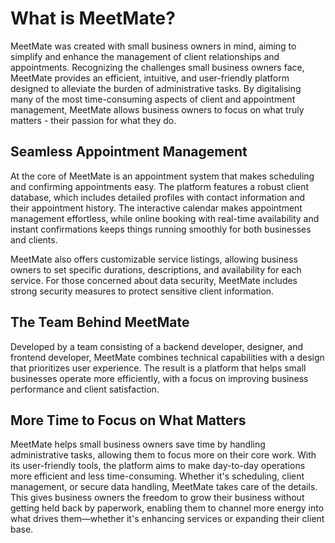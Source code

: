 # What is MeetMate?
MeetMate was created with small business owners in mind, aiming to simplify and enhance the management of client relationships and appointments. Recognizing the challenges small business owners face, MeetMate provides an efficient, intuitive, and user-friendly platform designed to alleviate the burden of administrative tasks. By digitalising many of the most time-consuming aspects of client and appointment management, MeetMate allows business owners to focus on what truly matters - their passion for what they do.

## Seamless Appointment Management
At the core of MeetMate is an appointment system that makes scheduling and confirming appointments easy. The platform features a robust client database, which includes detailed profiles with contact information and their appointment history. The interactive calendar makes appointment management effortless, while online booking with real-time availability and instant confirmations keeps things running smoothly for both businesses and clients. 

MeetMate also offers customizable service listings, allowing business owners to set specific durations, descriptions, and availability for each service. For those concerned about data security, MeetMate includes strong security measures to protect sensitive client information. 

## The Team Behind MeetMate
Developed by a team consisting of a backend developer, designer, and frontend developer, MeetMate combines technical capabilities with a design that prioritizes user experience. The result is a platform that helps small businesses operate more efficiently, with a focus on improving business performance and client satisfaction.

## More Time to Focus on What Matters
MeetMate helps small business owners save time by handling administrative tasks, allowing them to focus more on their core work. With its user-friendly tools, the platform aims to make day-to-day operations more efficient and less time-consuming. Whether it's scheduling, client management, or secure data handling, MeetMate takes care of the details. This gives business owners the freedom to grow their business without getting held back by paperwork, enabling them to channel more energy into what drives them—whether it's enhancing services or expanding their client base.
